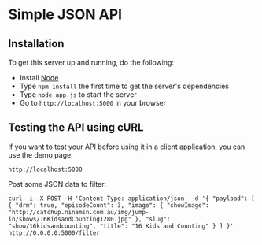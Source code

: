 Simple JSON API
===========

## Installation

To get this server up and running, do the following:

* Install [Node](http://nodejs.org)
* Type `npm install` the first time to get the server's dependencies
* Type `node app.js` to start the server
* Go to `http://localhost:5000` in your browser

## Testing the API using cURL

If you want to test your API before using it in a client application, you can use the demo page:

    http://localhost:5000

Post some JSON data to filter:

    curl -i -X POST -H 'Content-Type: application/json' -d '{ "payload": [ { "drm": true, "episodeCount": 3, "image": { "showImage": "http://catchup.ninemsn.com.au/img/jump-in/shows/16KidsandCounting1280.jpg" }, "slug": "show/16kidsandcounting", "title": "16 Kids and Counting" } ] }' http://0.0.0.0:5000/filter
